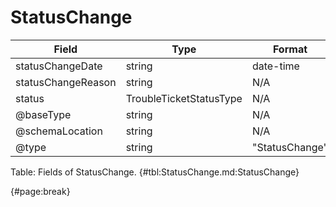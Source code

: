 <!--
    ATTENTION: This file was generated via gradle!
               Do NOT manually edit this file! Any such changes will be overwritten!
-->

# StatusChange

| Field | Type | Format | Required |
| ------- | ------- | ------- | --- |
| statusChangeDate | string | date-time | No |
| statusChangeReason | string | N/A | No |
| status | TroubleTicketStatusType | N/A | No |
| @baseType | string | N/A | No |
| @schemaLocation | string | N/A | No |
| @type | string | "StatusChange" | Yes |

Table: Fields of StatusChange. {#tbl:StatusChange.md:StatusChange}

{#page:break}
